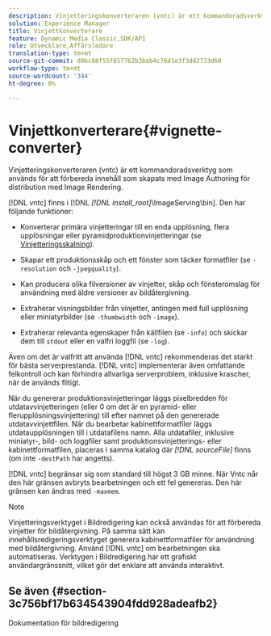 ```yaml
---
description: Vinjetteringskonverteraren (vntc) är ett kommandoradsverktyg som används för att förbereda innehåll som skapats med Image Authoring för distribution med Image Rendering.
solution: Experience Manager
title: Vinjettkonverterare
feature: Dynamic Media Classic,SDK/API
role: Utvecklare,Affärsledare
translation-type: tm+mt
source-git-commit: d0bc88f55f857762b3bab4c76d1e3f3dd2733d60
workflow-type: tm+mt
source-wordcount: '344'
ht-degree: 0%

---
```



# Vinjettkonverterare{#vignette-converter}

Vinjetteringskonverteraren (vntc) är ett kommandoradsverktyg som används för att förbereda innehåll som skapats med Image Authoring för distribution med Image Rendering.

[!DNL vntc] finns i [!DNL  *[!DNL install_root]*\ImageServing\bin]. Den har följande funktioner:

* Konverterar primära vinjetteringar till en enda upplösning, flera upplösningar eller pyramidproduktionvinjetteringar (se [Vinjetteringsskalning](../../../../ir-api/vntc/utilities/c-ir-vignette-converter-vntc/c-ir-vignette-scaling.md#concept-e373a29c2f954df98d704c7723804585)).
* Skapar ett produktionsskåp och ett fönster som täcker formatfiler (se `-resolution` och `-jpegquality`).

* Kan producera olika filversioner av vinjetter, skåp och fönsteromslag för användning med äldre versioner av bildåtergivning.
* Extraherar visningsbilder från vinjetter, antingen med full upplösning eller miniatyrbilder (se `-thumbwidth` och `-image`).
* Extraherar relevanta egenskaper från källfilen (se `-info`) och skickar dem till `stdout` eller en valfri loggfil (se `-log`).

Även om det är valfritt att använda [!DNL vntc] rekommenderas det starkt för bästa serverprestanda. [!DNL vntc] implementerar även omfattande felkontroll och kan förhindra allvarliga serverproblem, inklusive krascher, när de används flitigt.

När du genererar produktionsvinjetteringar läggs pixelbredden för utdatavvinjetteringen (eller 0 om det är en pyramid- eller flerupplösningsvinjettering) till efter namnet på den genererade utdatavvinjettfilen. När du bearbetar kabinettformatfiler läggs utdataupplösningen till i utdatafilens namn. Alla utdatafiler, inklusive miniatyr-, bild- och loggfiler samt produktionsvinjetterings- eller kabinettformatfilen, placeras i samma katalog där *[!DNL sourceFile]* finns (om inte `-destPath` har angetts).

[!DNL vntc] begränsar sig som standard till högst 3 GB minne. När Vntc når den här gränsen avbryts bearbetningen och ett fel genereras. Den här gränsen kan ändras med `-maxmem`.

>[!NOTE]
>
>Vinjetteringsverktyget i Bildredigering kan också användas för att förbereda vinjetter för bildåtergivning. På samma sätt kan innehållsredigeringsverktyget generera kabinettformatfiler för användning med bildåtergivning. Använd [!DNL vntc] om bearbetningen ska automatiseras. Verktygen i Bildredigering har ett grafiskt användargränssnitt, vilket gör det enklare att använda interaktivt.

## Se även {#section-3c756bf17b634543904fdd928adeafb2}

Dokumentation för bildredigering
